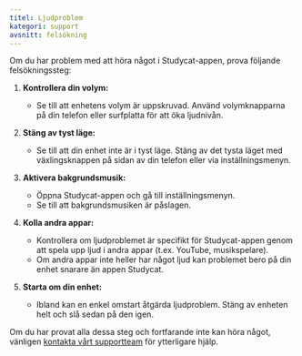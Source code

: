 ```yaml
---
titel: Ljudproblem
kategori: support 
avsnitt: felsökning
---
```

Om du har problem med att höra något i Studycat-appen, prova följande felsökningssteg:


1. **Kontrollera din volym:**


	* Se till att enhetens volym är uppskruvad. Använd volymknapparna på din telefon eller surfplatta för att öka ljudnivån.
2. **Stäng av tyst läge:**


	* Se till att din enhet inte är i tyst läge. Stäng av det tysta läget med växlingsknappen på sidan av din telefon eller via inställningsmenyn.
3. **Aktivera bakgrundsmusik:**


	* Öppna Studycat-appen och gå till inställningsmenyn.
	* Se till att bakgrundsmusiken är påslagen.
4. **Kolla andra appar:**


	* Kontrollera om ljudproblemet är specifikt för Studycat-appen genom att spela upp ljud i andra appar (t.ex. YouTube, musikspelare).
	* Om andra appar inte heller har något ljud kan problemet bero på din enhet snarare än appen Studycat.
5. **Starta om din enhet:**


	* Ibland kan en enkel omstart åtgärda ljudproblem. Stäng av enheten helt och slå sedan på den igen.


Om du har provat alla dessa steg och fortfarande inte kan höra något, vänligen [kontakta vårt supportteam](https://help.Studycat.com/hc/en-us/requests/new) för ytterligare hjälp.